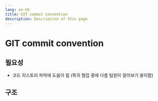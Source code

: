```yaml
---
lang: en-US
title: GIT commit convention
description: Description of this page
---
```


# GIT commit convention

## 필요성
- 코드 히스토리 파악에 도움이 됨 (특히 협업 중에 다름 팀원이 알아보기 용이함)

## 구조
```





```
